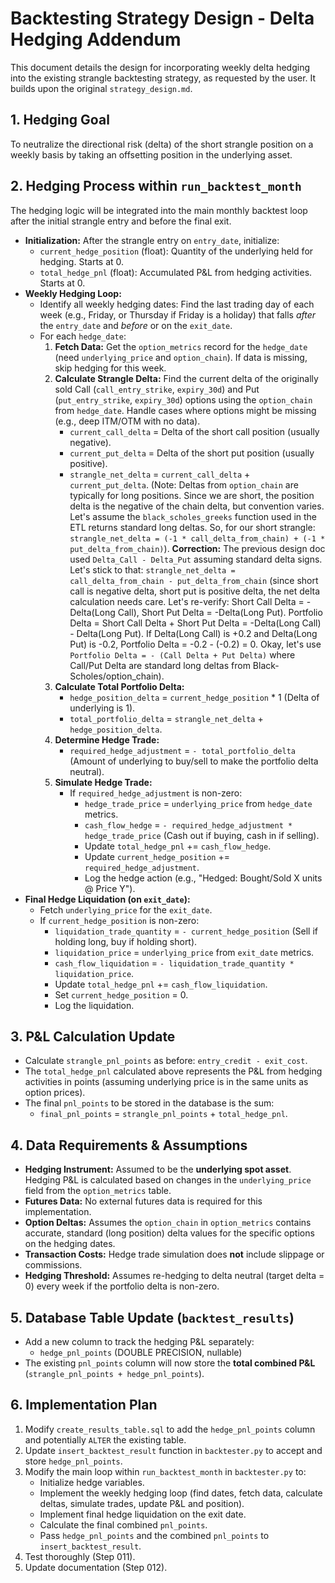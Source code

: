 # Backtesting Strategy Design - Delta Hedging Addendum

This document details the design for incorporating weekly delta hedging into the existing strangle backtesting strategy, as requested by the user. It builds upon the original `strategy_design.md`.

## 1. Hedging Goal

To neutralize the directional risk (delta) of the short strangle position on a weekly basis by taking an offsetting position in the underlying asset.

## 2. Hedging Process within `run_backtest_month`

The hedging logic will be integrated into the main monthly backtest loop after the initial strangle entry and before the final exit.

*   **Initialization:** After the strangle entry on `entry_date`, initialize:
    *   `current_hedge_position` (float): Quantity of the underlying held for hedging. Starts at 0.
    *   `total_hedge_pnl` (float): Accumulated P&L from hedging activities. Starts at 0.
*   **Weekly Hedging Loop:**
    *   Identify all weekly hedging dates: Find the last trading day of each week (e.g., Friday, or Thursday if Friday is a holiday) that falls *after* the `entry_date` and *before* or on the `exit_date`.
    *   For each `hedge_date`:
        1.  **Fetch Data:** Get the `option_metrics` record for the `hedge_date` (need `underlying_price` and `option_chain`). If data is missing, skip hedging for this week.
        2.  **Calculate Strangle Delta:** Find the current delta of the originally sold Call (`call_entry_strike`, `expiry_30d`) and Put (`put_entry_strike`, `expiry_30d`) options using the `option_chain` from `hedge_date`. Handle cases where options might be missing (e.g., deep ITM/OTM with no data).
            *   `current_call_delta` = Delta of the short call position (usually negative).
            *   `current_put_delta` = Delta of the short put position (usually positive).
            *   `strangle_net_delta` = `current_call_delta` + `current_put_delta`. (Note: Deltas from `option_chain` are typically for long positions. Since we are short, the position delta is the negative of the chain delta, but convention varies. Let's assume the `black_scholes_greeks` function used in the ETL returns standard long deltas. So, for our short strangle: `strangle_net_delta = (-1 * call_delta_from_chain) + (-1 * put_delta_from_chain)`). **Correction:** The previous design doc used `Delta_Call - Delta_Put` assuming standard delta signs. Let's stick to that: `strangle_net_delta = call_delta_from_chain - put_delta_from_chain` (since short call is negative delta, short put is positive delta, the net delta calculation needs care. Let's re-verify: Short Call Delta = -Delta(Long Call), Short Put Delta = -Delta(Long Put). Portfolio Delta = Short Call Delta + Short Put Delta = -Delta(Long Call) - Delta(Long Put). If Delta(Long Call) is +0.2 and Delta(Long Put) is -0.2, Portfolio Delta = -0.2 - (-0.2) = 0. Okay, let's use `Portfolio Delta = - (Call Delta + Put Delta)` where Call/Put Delta are standard long deltas from Black-Scholes/option_chain).
        3.  **Calculate Total Portfolio Delta:**
            *   `hedge_position_delta` = `current_hedge_position` * 1 (Delta of underlying is 1).
            *   `total_portfolio_delta` = `strangle_net_delta` + `hedge_position_delta`.
        4.  **Determine Hedge Trade:**
            *   `required_hedge_adjustment` = `- total_portfolio_delta` (Amount of underlying to buy/sell to make the portfolio delta neutral).
        5.  **Simulate Hedge Trade:**
            *   If `required_hedge_adjustment` is non-zero:
                *   `hedge_trade_price` = `underlying_price` from `hedge_date` metrics.
                *   `cash_flow_hedge` = `- required_hedge_adjustment * hedge_trade_price` (Cash out if buying, cash in if selling).
                *   Update `total_hedge_pnl` += `cash_flow_hedge`.
                *   Update `current_hedge_position` += `required_hedge_adjustment`.
                *   Log the hedge action (e.g., "Hedged: Bought/Sold X units @ Price Y").
*   **Final Hedge Liquidation (on `exit_date`):**
    *   Fetch `underlying_price` for the `exit_date`.
    *   If `current_hedge_position` is non-zero:
        *   `liquidation_trade_quantity` = `- current_hedge_position` (Sell if holding long, buy if holding short).
        *   `liquidation_price` = `underlying_price` from `exit_date` metrics.
        *   `cash_flow_liquidation` = `- liquidation_trade_quantity * liquidation_price`.
        *   Update `total_hedge_pnl` += `cash_flow_liquidation`.
        *   Set `current_hedge_position` = 0.
        *   Log the liquidation.

## 3. P&L Calculation Update

*   Calculate `strangle_pnl_points` as before: `entry_credit - exit_cost`.
*   The `total_hedge_pnl` calculated above represents the P&L from hedging activities in points (assuming underlying price is in the same units as option prices).
*   The final `pnl_points` to be stored in the database is the sum:
    *   `final_pnl_points` = `strangle_pnl_points` + `total_hedge_pnl`.

## 4. Data Requirements & Assumptions

*   **Hedging Instrument:** Assumed to be the **underlying spot asset**. Hedging P&L is calculated based on changes in the `underlying_price` field from the `option_metrics` table.
*   **Futures Data:** No external futures data is required for this implementation.
*   **Option Deltas:** Assumes the `option_chain` in `option_metrics` contains accurate, standard (long position) delta values for the specific options on the hedging dates.
*   **Transaction Costs:** Hedge trade simulation does **not** include slippage or commissions.
*   **Hedging Threshold:** Assumes re-hedging to delta neutral (target delta = 0) every week if the portfolio delta is non-zero.

## 5. Database Table Update (`backtest_results`)

*   Add a new column to track the hedging P&L separately:
    *   `hedge_pnl_points` (DOUBLE PRECISION, nullable)
*   The existing `pnl_points` column will now store the **total combined P&L** (`strangle_pnl_points + hedge_pnl_points`).

## 6. Implementation Plan

1.  Modify `create_results_table.sql` to add the `hedge_pnl_points` column and potentially `ALTER` the existing table.
2.  Update `insert_backtest_result` function in `backtester.py` to accept and store `hedge_pnl_points`.
3.  Modify the main loop within `run_backtest_month` in `backtester.py` to:
    *   Initialize hedge variables.
    *   Implement the weekly hedging loop (find dates, fetch data, calculate deltas, simulate trades, update P&L and position).
    *   Implement final hedge liquidation on the exit date.
    *   Calculate the final combined `pnl_points`.
    *   Pass `hedge_pnl_points` and the combined `pnl_points` to `insert_backtest_result`.
4.  Test thoroughly (Step 011).
5.  Update documentation (Step 012).

